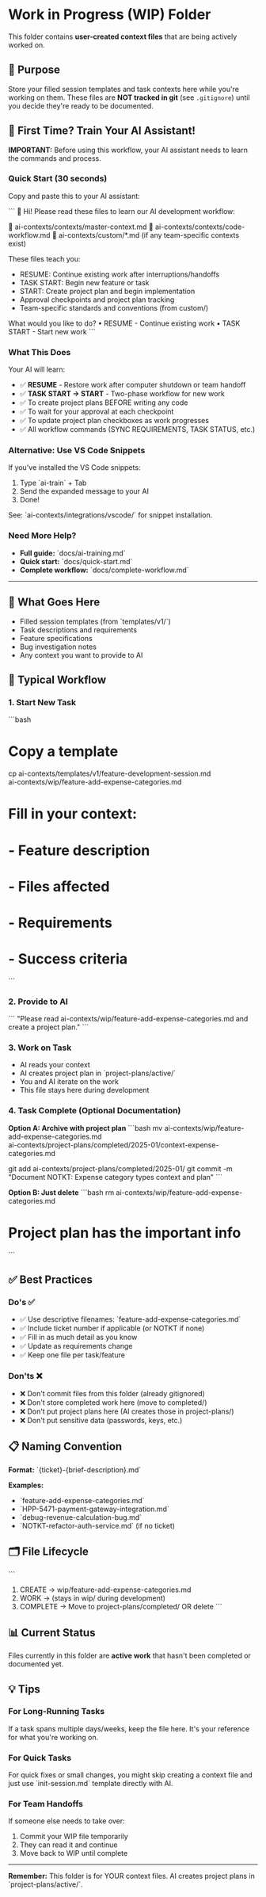 # Work in Progress (WIP) Folder

This folder contains **user-created context files** that are being actively worked on.

## 🎯 Purpose

Store your filled session templates and task contexts here while you're working on them. These files are **NOT tracked in git** (see `.gitignore`) until you decide they're ready to be documented.

## 🤖 First Time? Train Your AI Assistant!

**IMPORTANT:** Before using this workflow, your AI assistant needs to learn the commands and process.

### Quick Start (30 seconds)

Copy and paste this to your AI assistant:

\`\`\`
👋 Hi! Please read these files to learn our AI development workflow:

📖 ai-contexts/contexts/master-context.md
📖 ai-contexts/contexts/code-workflow.md
📖 ai-contexts/custom/*.md (if any team-specific contexts exist)

These files teach you:
- RESUME: Continue existing work after interruptions/handoffs
- TASK START: Begin new feature or task
- START: Create project plan and begin implementation
- Approval checkpoints and project plan tracking
- Team-specific standards and conventions (from custom/)

What would you like to do?
• RESUME - Continue existing work
• TASK START <ticket> <description> - Start new work
\`\`\`

### What This Does

Your AI will learn:
- ✅ **RESUME** - Restore work after computer shutdown or team handoff
- ✅ **TASK START → START** - Two-phase workflow for new work
- ✅ To create project plans BEFORE writing any code
- ✅ To wait for your approval at each checkpoint
- ✅ To update project plan checkboxes as work progresses
- ✅ All workflow commands (SYNC REQUIREMENTS, TASK STATUS, etc.)

### Alternative: Use VS Code Snippets

If you've installed the VS Code snippets:
1. Type \`ai-train\` + Tab
2. Send the expanded message to your AI
3. Done!

See: \`ai-contexts/integrations/vscode/\` for snippet installation.

### Need More Help?

- **Full guide:** \`docs/ai-training.md\`
- **Quick start:** \`docs/quick-start.md\`
- **Complete workflow:** \`docs/complete-workflow.md\`

---

## 📝 What Goes Here

- Filled session templates (from \`templates/v1/\`)
- Task descriptions and requirements
- Feature specifications
- Bug investigation notes
- Any context you want to provide to AI

## 🔄 Typical Workflow

### 1. Start New Task

\`\`\`bash
# Copy a template
cp ai-contexts/templates/v1/feature-development-session.md \
   ai-contexts/wip/feature-add-expense-categories.md

# Fill in your context:
# - Feature description
# - Files affected
# - Requirements
# - Success criteria
\`\`\`

### 2. Provide to AI

\`\`\`
"Please read ai-contexts/wip/feature-add-expense-categories.md
and create a project plan."
\`\`\`

### 3. Work on Task

- AI reads your context
- AI creates project plan in \`project-plans/active/\`
- You and AI iterate on the work
- This file stays here during development

### 4. Task Complete (Optional Documentation)

**Option A: Archive with project plan**
\`\`\`bash
mv ai-contexts/wip/feature-add-expense-categories.md \
   ai-contexts/project-plans/completed/2025-01/context-expense-categories.md

git add ai-contexts/project-plans/completed/2025-01/
git commit -m "Document NOTKT: Expense category types context and plan"
\`\`\`

**Option B: Just delete**
\`\`\`bash
rm ai-contexts/wip/feature-add-expense-categories.md
# Project plan has the important info
\`\`\`

## ✅ Best Practices

### Do's ✅

- ✅ Use descriptive filenames: \`feature-add-expense-categories.md\`
- ✅ Include ticket number if applicable (or NOTKT if none)
- ✅ Fill in as much detail as you know
- ✅ Update as requirements change
- ✅ Keep one file per task/feature

### Don'ts ❌

- ❌ Don't commit files from this folder (already gitignored)
- ❌ Don't store completed work here (move to completed/)
- ❌ Don't put project plans here (AI creates those in project-plans/)
- ❌ Don't put sensitive data (passwords, keys, etc.)

## 📋 Naming Convention

**Format:** \`{ticket}-{brief-description}.md\`

**Examples:**
- \`feature-add-expense-categories.md\`
- \`HPP-5471-payment-gateway-integration.md\`
- \`debug-revenue-calculation-bug.md\`
- \`NOTKT-refactor-auth-service.md\` (if no ticket)

## 🗂️ File Lifecycle

\`\`\`
1. CREATE    → wip/feature-add-expense-categories.md
2. WORK      → (stays in wip/ during development)
3. COMPLETE  → Move to project-plans/completed/ OR delete
\`\`\`

## 📊 Current Status

Files currently in this folder are **active work** that hasn't been completed or documented yet.

## 💡 Tips

### For Long-Running Tasks

If a task spans multiple days/weeks, keep the file here. It's your reference for what you're working on.

### For Quick Tasks

For quick fixes or small changes, you might skip creating a context file and just use \`init-session.md\` template directly with AI.

### For Team Handoffs

If someone else needs to take over:
1. Commit your WIP file temporarily
2. They can read it and continue
3. Move back to WIP until complete

---

**Remember:** This folder is for YOUR context files. AI creates project plans in \`project-plans/active/\`.
